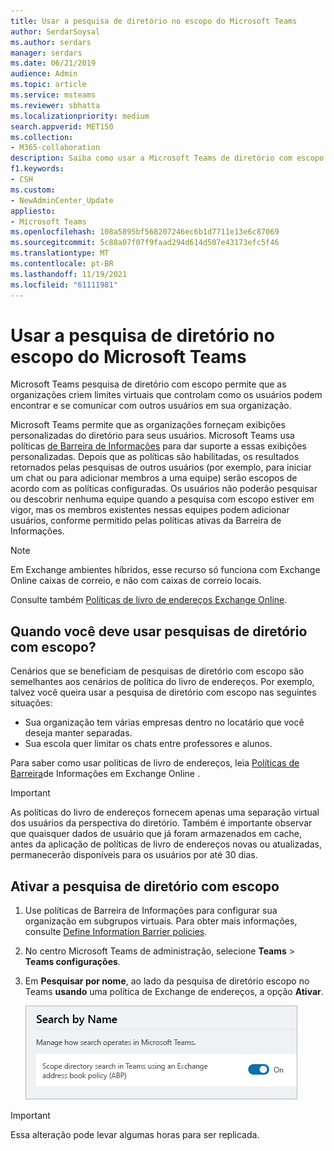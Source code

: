 ```yaml
---
title: Usar a pesquisa de diretório no escopo do Microsoft Teams
author: SerdarSoysal
ms.author: serdars
manager: serdars
ms.date: 06/21/2019
audience: Admin
ms.topic: article
ms.service: msteams
ms.reviewer: sbhatta
ms.localizationpriority: medium
search.appverid: MET150
ms.collection:
- M365-collaboration
description: Saiba como usar a Microsoft Teams de diretório com escopo para fornecer exibições personalizadas do diretório.
f1.keywords:
- CSH
ms.custom:
- NewAdminCenter_Update
appliesto:
- Microsoft Teams
ms.openlocfilehash: 108a5895bf568207246ec6b1d7711e13e6c87069
ms.sourcegitcommit: 5c88a07f07f9faad294d614d507e43173efc5f46
ms.translationtype: MT
ms.contentlocale: pt-BR
ms.lasthandoff: 11/19/2021
ms.locfileid: "61111981"
---
```

# <a name="use-microsoft-teams-scoped-directory-search"></a>Usar a pesquisa de diretório no escopo do Microsoft Teams

Microsoft Teams pesquisa de diretório com escopo permite que as organizações criem limites virtuais que controlam como os usuários podem encontrar e se comunicar com outros usuários em sua organização. 

Microsoft Teams permite que as organizações forneçam exibições personalizadas do diretório para seus usuários. Microsoft Teams usa políticas [de Barreira de Informações](/microsoft-365/compliance/information-barriers) para dar suporte a essas exibições personalizadas. Depois que as políticas são habilitadas, os resultados retornados pelas pesquisas de outros usuários (por exemplo, para iniciar um chat ou para adicionar membros a uma equipe) serão escopos de acordo com as políticas configuradas. Os usuários não poderão pesquisar ou descobrir nenhuma equipe quando a pesquisa com escopo estiver em vigor, mas os membros existentes nessas equipes podem adicionar usuários, conforme permitido pelas políticas ativas da Barreira de Informações.

> [!NOTE]
> Em Exchange ambientes híbridos, esse recurso só funciona com Exchange Online caixas de correio, e não com caixas de correio locais.

Consulte também [Políticas de livro de endereços Exchange Online](/exchange/address-books/address-book-policies/address-book-policies).

## <a name="when-should-you-use-scoped-directory-searches"></a>Quando você deve usar pesquisas de diretório com escopo?

Cenários que se beneficiam de pesquisas de diretório com escopo são semelhantes aos cenários de política do livro de endereços. Por exemplo, talvez você queira usar a pesquisa de diretório com escopo nas seguintes situações:

- Sua organização tem várias empresas dentro no locatário que você deseja manter separadas. 
- Sua escola quer limitar os chats entre professores e alunos. 
 
Para saber como usar políticas de livro de endereços, leia [Políticas de Barreira](/microsoft-365/compliance/information-barriers)de Informações em Exchange Online .

> [!IMPORTANT]
> As políticas do livro de endereços fornecem apenas uma separação virtual dos usuários da perspectiva do diretório. Também é importante observar que quaisquer dados de usuário que já foram armazenados em cache, antes da aplicação de políticas de livro de endereços novas ou atualizadas, permanecerão disponíveis para os usuários por até 30 dias.

## <a name="turn-on-scoped-directory-search"></a>Ativar a pesquisa de diretório com escopo

1. Use políticas de Barreira de Informações para configurar sua organização em subgrupos virtuais. Para obter mais informações, consulte [Define Information Barrier policies](/microsoft-365/compliance/information-barriers-policies).

2. No centro Microsoft Teams de administração, selecione **Teams**  >  **Teams configurações**.

3. Em **Pesquisar por nome**, ao lado da pesquisa de diretório escopo no Teams **usando** uma política de Exchange de endereços, a opção **Ativar**.

    ![Pesquisa de diretório com escopo Microsoft Teams centro de administração.](media/teams-scoped-directory-search-image1.png)

> [!IMPORTANT]
> Essa alteração pode levar algumas horas para ser replicada.
